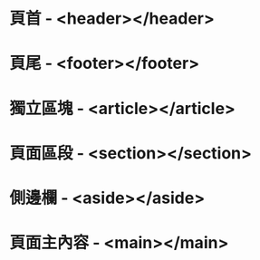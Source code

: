 # 頁首 - &lt;header&gt;&lt;/header&gt;

# 頁尾 - &lt;footer&gt;&lt;/footer&gt;

# 獨立區塊 - &lt;article&gt;&lt;/article&gt;

# 頁面區段 - &lt;section&gt;&lt;/section&gt;

# 側邊欄 - &lt;aside&gt;&lt;/aside&gt;

# 頁面主內容 - &lt;main&gt;&lt;/main&gt;



